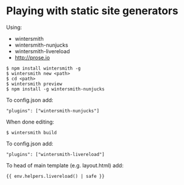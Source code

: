 
# Playing with static site generators
Using:
- wintersmith
- wintersmith-nunjucks
- wintersmith-livereload
- http://prose.io
```
$ npm install wintersmith -g
$ wintersmith new <path>
$ cd <path>
$ wintersmith preview
$ npm install -g wintersmith-nunjucks
```
To config.json add:
```
"plugins": ["wintersmith-nunjucks"]
```

When done editing:
```
$ wintersmith build
```
To config.json add:
```
"plugins": ["wintersmith-livereload"]
```
To head of  main template (e.g. layout.html) add:
```
{{ env.helpers.livereload() | safe }}
```





